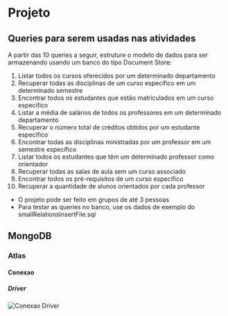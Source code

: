 # Projeto

## Queries para serem usadas nas atividades

A partir das 10 queries a seguir, estruture o modelo de dados para ser armazenando usando um banco do tipo Document Store:

1. Listar todos os cursos oferecidos por um determinado departamento
2. Recuperar todas as disciplinas de um curso específico em um determinado semestre
3. Encontrar todos os estudantes que estão matriculados em um curso específico
4. Listar a média de salários de todos os professores em um determinado departamento
5. Recuperar o número total de créditos obtidos por um estudante específico
6. Encontrar todas as disciplinas ministradas por um professor em um semestre específico
7. Listar todos os estudantes que têm um determinado professor como orientador
8. Recuperar todas as salas de aula sem um curso associado
9. Encontrar todos os pré-requisitos de um curso específico
10. Recuperar a quantidade de alunos orientados por cada professor

- O projeto pode ser feito em grupos de até 3 pessoas
- Para testar as queries no banco, use os dados de exemplo do smallRelationsInsertFile.sql

## MongoDB

### Atlas

#### Conexao

##### Driver

![Conexao Driver]('./projeto2_documentStore/conexao_driver.png')
